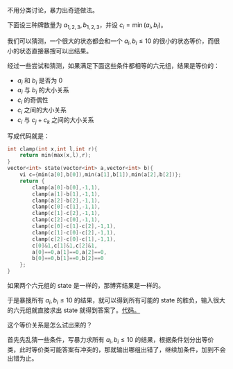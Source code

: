 不用分类讨论，暴力出奇迹做法。

下面设三种牌数量为 $a_{1,2,3},b_{1,2,3}$，并设 $c_i = \min(a_i,b_i)$。

我们可以猜测，一个很大的状态都会和一个 $a_i,b_i\le 10$ 的很小的状态等价，而很小的状态直接暴搜可以出结果。

经过一些尝试和猜测，如果满足下面这些条件都相等的六元组，结果是等价的：

- $a_i$ 和 $b_i$ 是否为 0
- $a_i$ 与 $b_i$ 的大小关系
- $c_i$ 的奇偶性
- $c_i$ 之间的大小关系
- $c_i$ 与 $c_j+c_k$ 之间的大小关系

写成代码就是：

```cpp
int clamp(int x,int l,int r){
	return min(max(x,l),r);
}
vector<int> state(vector<int> a,vector<int> b){
	vi c={min(a[0],b[0]),min(a[1],b[1]),min(a[2],b[2])};
	return {
		clamp(a[0]-b[0],-1,1),
		clamp(a[1]-b[1],-1,1),
		clamp(a[2]-b[2],-1,1),
		clamp(c[0]-c[1],-1,1),
		clamp(c[1]-c[2],-1,1),
		clamp(c[2]-c[0],-1,1),
		clamp(c[0]-c[1]-c[2],-1,1),
		clamp(c[1]-c[0]-c[2],-1,1),
		clamp(c[2]-c[0]-c[1],-1,1),
		c[0]&1,c[1]&1,c[2]&1,
		a[0]==0,a[1]==0,a[2]==0,
		b[0]==0,b[1]==0,b[2]==0
	};
}
```

如果两个六元组的 state 是一样的，那博弈结果是一样的。

于是暴搜所有 $a_i,b_i\le 10$ 的结果，就可以得到所有可能的 state 的胜负，输入很大的六元组就直接求出 state 就得到答案了。[代码。](https://atcoder.jp/contests/arc151/submissions/35803744)

这个等价关系是怎么试出来的？

首先先乱猜一些条件，写暴力求所有 $a_i,b_i\le 10$ 的结果，根据条件划分出等价类，此时等价类可能答案有冲突的，那就输出哪组出错了，继续加条件，加到不会出错为止。